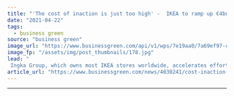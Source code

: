 ```yaml
---
title: "'The cost of inaction is just too high' -  IKEA to ramp up €4bn clean tech push"
date: "2021-04-22"
tags: 
  - business green
source: "business green"
image_url: "https://www.businessgreen.com/api/v1/wps/7e19aa0/7a69ef97-c8a3-4ffb-91b9-ae8b8f0818e3/1/IKEA-wind-farm-185x114.jpg"
image_fp: "/assets/img/post_thumbnails/178.jpg"
lead: "
 Ingka Group, which owns most IKEA stores worldwide, accelerates efforts to power entire value chain with its own renewables capacity ..."
article_url: "https://www.businessgreen.com/news/4030241/cost-inaction-ikea-ramp-eur4bn-clean-tech-push"
---
```


---
